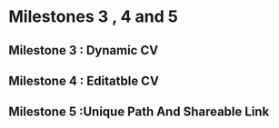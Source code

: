 <h1>Milestones 3 , 4 and 5</h1>
<h2>Milestone 3 : Dynamic CV </h2>
<h2>Milestone 4 : Editatble CV </h2>
<h2>Milestone 5 :Unique Path And Shareable Link </h2>

